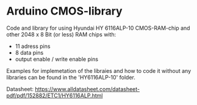 # Arduino CMOS-library

Code and library for using Hyundai HY 6116ALP-10 CMOS-RAM-chip and other 2048 x 8 Bit (or less) RAM chips with:

- 11 adress pins
- 8 data pins
- output enable / write enable pins

Examples for implemetation of the libraies and how to code it without any libraries can be found in the 'HY6116ALP-10' folder.

Datasheet:
https://www.alldatasheet.com/datasheet-pdf/pdf/152882/ETC1/HY6116ALP.html

